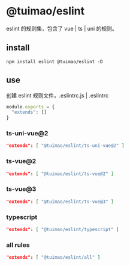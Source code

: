 # @tuimao/eslint

eslint 的规则集，包含了 vue | ts | uni 的规则。

## install

`npm install eslint @tuimao/eslint -D`

## use

创建 eslint 规则文件，.eslintrc.js | .eslintrc

~~~js
module.exports = {
  "extends": []
}
~~~

### ts-uni-vue@2
~~~json
"extends": [ "@tuimao/eslint/ts-uni-vue@2" ]
~~~
### ts-vue@2
~~~json
"extends": [ "@tuimao/eslint/ts-vue@2" ]
~~~
### ts-vue@3
~~~json
"extends": [ "@tuimao/eslint/ts-vue@3" ]
~~~
### typescript
~~~json
"extends": [ "@tuimao/eslint/typescript" ]
~~~
### all rules
~~~json
"extends": [ "@tuimao/eslint/all" ]
~~~